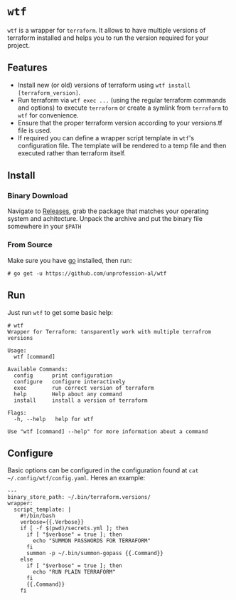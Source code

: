 # `wtf`

`wtf` is a wrapper for `terraform`. It allows to have multiple versions of terraform installed
and helps you to run the version required for your project.

## Features

* Install new (or old) versions of terraform using `wtf install [terraform_version]`.
* Run terraform via `wtf exec ...` (using the regular terraform commands and options) to execute 
`terraform` or create a symlink from `terraform` to `wtf` for convenience.
* Ensure that the proper terraform version according to your versions.tf file is used.
* If required you can define a wrapper script template in `wtf`'s configuration file. The template
will be rendered to a temp file and then executed rather than terraform itself.

## Install

### Binary Download

Navigate to [Releases](https://github.com/unprofession-al/wtf/releases), grab
the package that matches your operating system and achitecture. Unpack the archive
and put the binary file somewhere in your `$PATH`

### From Source

Make sure you have [go](https://golang.org/doc/install) installed, then run: 

```
# go get -u https://github.com/unprofession-al/wtf
```

## Run

Just run `wtf` to get some basic help:

```
# wtf 
Wrapper for Terraform: tansparently work with multiple terrafrom versions

Usage:
  wtf [command]

Available Commands:
  config      print configuration
  configure   configure interactively
  exec        run correct version of terraform
  help        Help about any command
  install     install a version of terraform

Flags:
  -h, --help   help for wtf

Use "wtf [command] --help" for more information about a command
```

## Configure

Basic options can be configured in the configuration found at `cat ~/.config/wtf/config.yaml`.
Heres an example:

```
---
binary_store_path: ~/.bin/terraform.versions/
wrapper:
  script_template: |
    #!/bin/bash
    verbose={{.Verbose}}
    if [ -f $(pwd)/secrets.yml ]; then
      if [ "$verbose" = true ]; then
        echo "SUMMON PASSWORDS FOR TERRAFORM"
      fi
      summon -p ~/.bin/summon-gopass {{.Command}}
    else
      if [ "$verbose" = true ]; then
        echo "RUN PLAIN TERRAFORM"
      fi
      {{.Command}}
    fi
```
